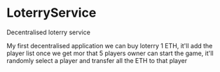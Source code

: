 # LoterryService
Decentralised loterry service

My first decentralised application
we can buy loterry 1 ETH, it'll add the player list once we get mor that 5 players owner can start the game, it'll randomly select a player and transfer all the ETH to that player
